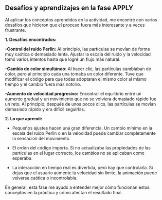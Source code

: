 ## Desafíos y aprendizajes en la fase APPLY

Al aplicar los conceptos aprendidos en la actividad, me encontré con varios desafíos que hicieron que el proceso fuera más interesante y a veces frustrante.

 **1. Desafíos encontrados:**

**-Control del ruido Perlin:** Al principio, las partículas se movían de forma muy caótica o demasiado lenta. Ajustar la escala del ruido y la velocidad tomó varios intentos hasta que logré un flujo más natural.

**-Cambio de color simultáneo:** Al hacer clic, las partículas cambiaban de color, pero al principio cada una tomaba un color diferente. Tuve que modificar el código para que todas adoptaran el mismo color al mismo tiempo y el cambio fuera más notorio.

**-Aumento de velocidad progresivo:** Encontrar el equilibrio entre un aumento gradual y un movimiento que no se volviera demasiado rápido fue un reto. Al principio, después de unos pocos clics, las partículas se movían demasiado rápido y era difícil seguirlas.

**2. Lo que aprendí:**

- Pequeños ajustes hacen una gran diferencia. Un cambio mínimo en la escala del ruido Perlin o en la velocidad puede cambiar completamente la sensación del movimiento.

- El orden del código importa. Si no actualizaba las propiedades de las partículas en el lugar correcto, los cambios no se aplicaban como esperaba.

- La interacción en tiempo real es divertida, pero hay que controlarla. Si dejas que el usuario aumente la velocidad sin límite, la animación puede volverse caótica o incontrolable.

En general, esta fase me ayudó a entender mejor cómo funcionan estos conceptos en la práctica y cómo afectan el resultado final.
